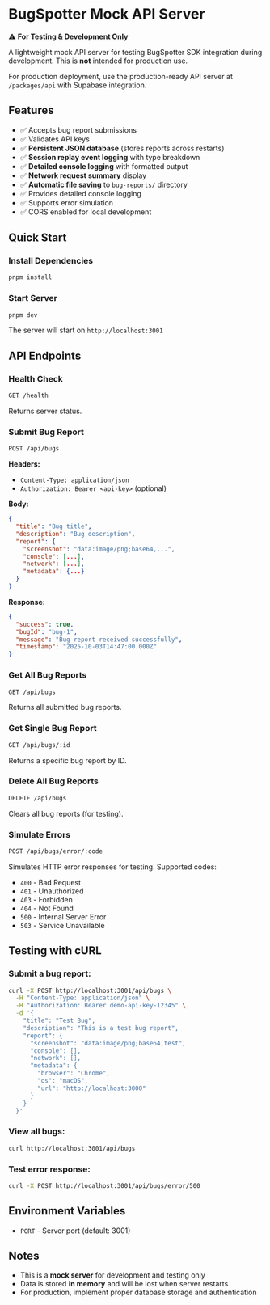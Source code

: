 # BugSpotter Mock API Server

⚠️ **For Testing & Development Only**

A lightweight mock API server for testing BugSpotter SDK integration during development. This is **not** intended for production use.

For production deployment, use the production-ready API server at `/packages/api` with Supabase integration.

## Features

- ✅ Accepts bug report submissions
- ✅ Validates API keys
- ✅ **Persistent JSON database** (stores reports across restarts)
- ✅ **Session replay event logging** with type breakdown
- ✅ **Detailed console logging** with formatted output
- ✅ **Network request summary** display
- ✅ **Automatic file saving** to `bug-reports/` directory
- ✅ Provides detailed console logging
- ✅ Supports error simulation
- ✅ CORS enabled for local development

## Quick Start

### Install Dependencies
```bash
pnpm install
```

### Start Server
```bash
pnpm dev
```

The server will start on `http://localhost:3001`

## API Endpoints

### Health Check
```bash
GET /health
```

Returns server status.

### Submit Bug Report
```bash
POST /api/bugs
```

**Headers:**
- `Content-Type: application/json`
- `Authorization: Bearer <api-key>` (optional)

**Body:**
```json
{
  "title": "Bug title",
  "description": "Bug description",
  "report": {
    "screenshot": "data:image/png;base64,...",
    "console": [...],
    "network": [...],
    "metadata": {...}
  }
}
```

**Response:**
```json
{
  "success": true,
  "bugId": "bug-1",
  "message": "Bug report received successfully",
  "timestamp": "2025-10-03T14:47:00.000Z"
}
```

### Get All Bug Reports
```bash
GET /api/bugs
```

Returns all submitted bug reports.

### Get Single Bug Report
```bash
GET /api/bugs/:id
```

Returns a specific bug report by ID.

### Delete All Bug Reports
```bash
DELETE /api/bugs
```

Clears all bug reports (for testing).

### Simulate Errors
```bash
POST /api/bugs/error/:code
```

Simulates HTTP error responses for testing. Supported codes:
- `400` - Bad Request
- `401` - Unauthorized
- `403` - Forbidden
- `404` - Not Found
- `500` - Internal Server Error
- `503` - Service Unavailable

## Testing with cURL

### Submit a bug report:
```bash
curl -X POST http://localhost:3001/api/bugs \
  -H "Content-Type: application/json" \
  -H "Authorization: Bearer demo-api-key-12345" \
  -d '{
    "title": "Test Bug",
    "description": "This is a test bug report",
    "report": {
      "screenshot": "data:image/png;base64,test",
      "console": [],
      "network": [],
      "metadata": {
        "browser": "Chrome",
        "os": "macOS",
        "url": "http://localhost:3000"
      }
    }
  }'
```

### View all bugs:
```bash
curl http://localhost:3001/api/bugs
```

### Test error response:
```bash
curl -X POST http://localhost:3001/api/bugs/error/500
```

## Environment Variables

- `PORT` - Server port (default: 3001)

## Notes

- This is a **mock server** for development and testing only
- Data is stored **in memory** and will be lost when server restarts
- For production, implement proper database storage and authentication
